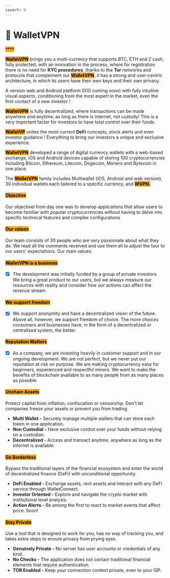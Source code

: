 ```yaml
---
coverY: 0
---
```


# 💼 WalletVPN

<mark style="background-color:orange;">****</mark>

<mark style="background-color:orange;">**WalletVPN**</mark> brings you a multi-currency that supports BTC, ETH and Z cash, fully protected, with an innovation in the process, where for registration there is no need for **KYC procedures**, thanks to the **Tor** networks and protocols that complement our <mark style="background-color:orange;">**WalletVPN**</mark>, it has a strong and user-centric architecture, in which its users have their own keys and their own privacy.

A version web and Android platform (IOS coming soon) with fully intuitive visual aspects, conditioning from the most expert in the market, even the first contact of a new investor !

<mark style="background-color:orange;">**WalletVPN**</mark> is fully decentralized, where transactions can be made anywhere and anytime, as long as there is internet, not custody! This is a very important factor for investors to have total control over their funds.

<mark style="background-color:orange;">**WalletVP**</mark> unites the most current **DeFi** concepts, stock alerts and even investor guidance ! Everything to bring our investors a unique and exclusive experience.

<mark style="background-color:orange;">**WalletVPN**</mark>  developed a range of digital currency wallets with a web-based exchange, iOS and Android devices capable of storing 100 cryptocurrencies including Bitcoin, Ethereum, Litecoin, Dogecoin, Monero and Bytecoin in one place.&#x20;

The <mark style="background-color:orange;">**WalletVPN**</mark> family includes Multiwallet (iOS, Android and web version), 30 individual wallets each tailored to a specific currency, and <mark style="background-color:orange;"></mark> <mark style="background-color:orange;"></mark><mark style="background-color:orange;">**WVPN.**</mark>

#### <mark style="background-color:orange;">Objective</mark>

Our objectivel from day one was to develop applications that allow users to become familiar with popular cryptocurrencies without having to delve into specific technical features and complex configurations

#### <mark style="background-color:orange;">Our values</mark>

Our team consists of 30 people who are very passionate about what they do. We read all the comments received and use them all to adjust the tour to our users' expectations. Our main values:

#### <mark style="background-color:orange;">WalletVPN is a business</mark>

* [x] The development was initially funded by a group of private investors. We bring a great product to our users, but we always measure our resources with reality and consider how our actions can affect the revenue stream.

#### <mark style="background-color:orange;">We support freedom</mark>

* [x] We support anonymity and have a decentralized vision of the future. Above all, however, we support freedom of choice. The more choices consumers and businesses have, in the form of a decentralized or centralized system, the better.

#### <mark style="background-color:orange;">Reputation Matters</mark>

* [x] As a company, we are investing heavily in customer support and in our ongoing development. We are not perfect, but we never put our reputation at risk on purpose. We are making cryptocurrency easy for beginners, experienced and respectful miners. We want to make the benefits of blockchain available to as many people from as many places as possible

#### <mark style="background-color:orange;">Unchain Assets</mark>

Protect capital from inflation, confiscation or censorship. Don't let companies freeze your assets or prevent you from trading.

* **Multi Wallet -** Securely manage multiple wallets that can store each token in one application.
* **Non Custodial -** Have exclusive control over your funds without relying on a custodian.
* **Decentralized -** Access and transact anytime, anywhere as long as the internet is available.

#### <mark style="background-color:orange;">Go Borderless</mark>

Bypass the traditional layers of the financial ecosystem and enter the world of decentralized finance (DeFi) with unconditional opportunity.

* **DeFi Enabled -** Exchange assets, rent assets and interact with any DeFi service through WalletConnect.
* **Investor Oriented  -** Explore and navigate the crypto market with institutional level analysis.
* **Action Alerts -**  Be among the first to react to market events that affect price. Soon!

#### <mark style="background-color:orange;">Stay Private</mark>

Use a tool that is designed to work for you, has no way of tracking you, and takes extra steps to ensure privacy from prying eyes.

* **Genuinely Private -** No server has user accounts or credentials of any kind.
* **No Checks -** The application does not contain traditional financial elements that require authentication.
* **TOR Enabled -** Keep your connection context private, even to your ISP.
